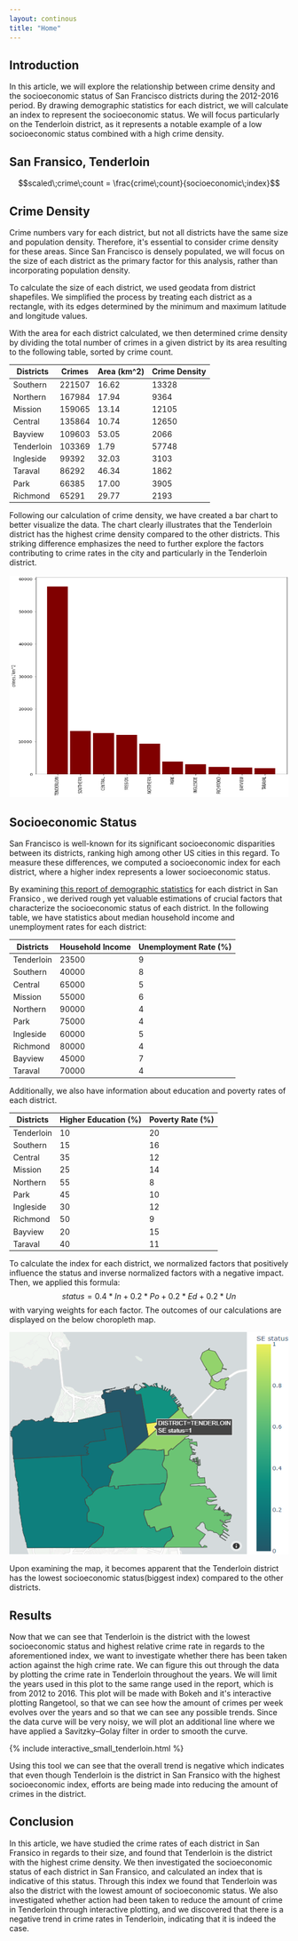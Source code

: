 ```yaml
---
layout: continous
title: "Home"
---
```


<script type="text/javascript" id="MathJax-script" async
  src="https://cdn.jsdelivr.net/npm/mathjax@3/es5/tex-mml-chtml.js">
</script>

## Introduction

In this article, we will explore the relationship between crime density and the socioeconomic status of San Francisco districts during the 2012-2016 period. By drawing demographic statistics for each district, we will calculate an index to represent the socioeconomic status. We will focus particularly on the Tenderloin district, as it represents a notable example of a low socioeconomic status combined with a high crime density.

## San Fransico, Tenderloin

$$scaled\;crime\;count = \frac{crime\;count}{socioeconomic\;index}$$

## Crime Density
Crime numbers vary for each district, but not all districts have the same size and population density. Therefore, it's essential to consider crime density for these areas. Since San Francisco is densely populated, we will focus on the size of each district as the primary factor for this analysis, rather than incorporating population density.

To calculate the size of each district, we used geodata from district shapefiles. We simplified the process by treating each district as a rectangle, with its edges determined by the minimum and maximum latitude and longitude values.

With the area for each district calculated, we then determined crime density by dividing the total number of crimes in a given district by its area resulting to the following table, sorted by crime count.

| Districts  | Crimes | Area (km^2) | Crime Density |
|------------|--------|-------------|---------------|
| Southern   | 221507 | 16.62       | 13328         |
| Northern   | 167984 | 17.94       | 9364          |
| Mission    | 159065 | 13.14       | 12105         |
| Central    | 135864 | 10.74       | 12650         |
| Bayview    | 109603 | 53.05       | 2066          |
| Tenderloin | 103369 | 1.79        | 57748         |
| Ingleside  | 99392  | 32.03       | 3103          |
| Taraval    | 86292  | 46.34       | 1862          |
| Park       | 66385  | 17.00       | 3905          |
| Richmond   | 65291  | 29.77       | 2193          |

Following our calculation of crime density, we have created a bar chart to better visualize the data. The chart clearly illustrates that the Tenderloin district has the highest crime density compared to the other districts. This striking difference emphasizes the need to further explore the factors contributing to crime rates in the city and particularly in the Tenderloin district.

<img src="/images/BarChart.png"  width="1000" height="400">

## Socioeconomic Status
San Francisco is well-known for its significant socioeconomic disparities between its districts, ranking high among other US cities in this regard. To measure these differences, we computed a socioeconomic index for each district, where a higher index represents a lower socioeconomic status.

By examining [this report of demographic statistics](https://default.sfplanning.org/publications_reports/SF_NGBD_SocioEconomic_Profiles/2012-2016_ACS_Profile_Neighborhoods_Final.pdf) for each district in San Fransico , we derived rough yet valuable estimations of crucial factors that characterize the socioeconomic status of each district. In the following table, we have statistics about median household income and unemployment rates for each district:

| Districts  | Household Income | Unemployment Rate (%) |
|------------|------------------|-----------------------|
| Tenderloin | 23500            | 9                     |
| Southern   | 40000            | 8                     |
| Central    | 65000            | 5                     |
| Mission    | 55000            | 6                     |
| Northern   | 90000            | 4                     |
| Park       | 75000            | 4                     |
| Ingleside  | 60000            | 5                     |
| Richmond   | 80000            | 4                     |
| Bayview    | 45000            | 7                     |
| Taraval    | 70000            | 4                     |

Additionally, we also have information about education and poverty rates of each district.

| Districts  | Higher Education (%) | Poverty Rate (%) |
|------------|----------------------|------------------|
| Tenderloin | 10                   | 20               |
| Southern   | 15                   | 16               |
| Central    | 35                   | 12               |
| Mission    | 25                   | 14               |
| Northern   | 55                   | 8                |
| Park       | 45                   | 10               |
| Ingleside  | 30                   | 12               |
| Richmond   | 50                   | 9                |
| Bayview    | 20                   | 15               |
| Taraval    | 40                   | 11               |

To calculate the index for each district, we normalized factors that positively influence the status and inverse normalized factors with a negative impact. Then, we applied this formula:
$$status = 0.4*In+0.2*Po+0.2*Ed+0.2*Un $$ 
with varying weights for each factor. The outcomes of our calculations are displayed on the below choropleth map.

<img src="/images/Map.png"  width="1000" height="400">

Upon examining the map, it becomes apparent that the Tenderloin district has the lowest socioeconomic status(biggest index) compared to the other districts.

## Results
Now that we can see that Tenderloin is the district with the lowest socioeconomic status and highest relative crime rate in regards to the aforementioned index, we want to investigate whether there has been taken action against the high crime rate. We can figure this out through the data by plotting the crime rate in Tenderloin throughout the years. We will limit the years used in this plot to the same range used in the report, which is from 2012 to 2016. This plot will be made with Bokeh and it's interactive plotting Rangetool, so that we can see how the amount of crimes per week evolves over the years and so that we can see any possible trends. Since the data curve will be very noisy, we will plot an additional line where we have applied a Savitzky–Golay filter in order to smooth the curve.

{% include interactive_small_tenderloin.html %}

Using this tool we can see that the overall trend is negative which indicates that even though Tenderloin is the district in San Fransico with the highest socioeconomic index, efforts are being made into reducing the amount of crimes in the district.


## Conclusion

In this article, we have studied the crime rates of each district in San Fransico in regards to their size, and found that Tenderloin is the district with the highest crime density. We then investigated the socioeconomic status of each district in San Fransico, and calculated an index that is indicative of this status. Through this index we found that Tenderloin was also the district with the lowest amount of socioeconomic status. We also investigated whether action had been taken to reduce the amount of crime in Tenderloin through interactive plotting, and we discovered that there is a negative trend in crime rates in Tenderloin, indicating that it is indeed the case.